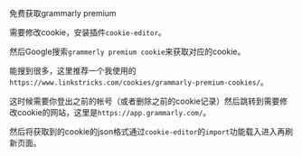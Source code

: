 免费获取grammarly premium

需要修改cookie，安装插件`cookie-editor`。

然后Google搜索`grammerly premium cookie`来获取对应的cookie。

能搜到很多，这里推荐一个我使用的`https://www.linkstricks.com/cookies/grammarly-premium-cookies/`。

这时候需要你登出之前的帐号（或者删除之前的cookie记录）然后跳转到需要修改cookie的网站，这里是`https://app.grammarly.com/`。

然后将获取到的cookie的json格式通过`cookie-editor`的`import`功能载入进入再刷新页面。
